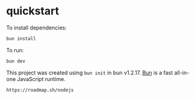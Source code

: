 # quickstart

To install dependencies:

```bash
bun install
```

To run:

```bash
bun dev
```

This project was created using `bun init` in bun v1.2.17. [Bun](https://bun.sh) is a fast all-in-one JavaScript runtime.
```bash
https://roadmap.sh/nodejs
```
